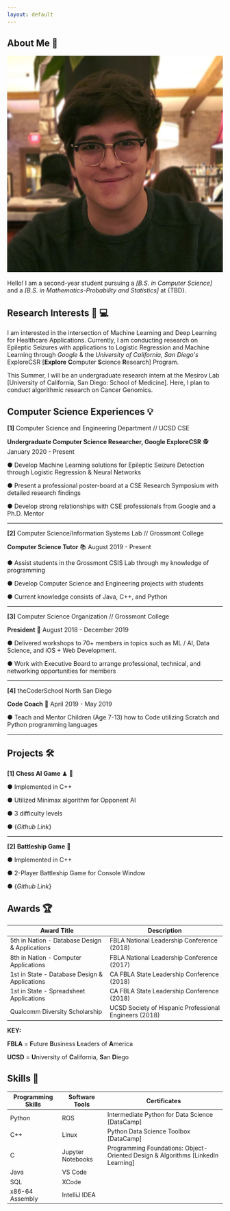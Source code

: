```yaml
---
layout: default
---
```


## About Me 💭

<img class="profile-picture" src="profile_photo.jpg">

Hello! I am a second-year student pursuing a *[B.S. in Computer Science]* and a *[B.S. in Mathematics-Probability and Statistics]* at {TBD}.

## Research Interests 🏥 💻

I am interested in the intersection of Machine Learning and Deep Learning for Healthcare Applications.
Currently, I am conducting research on Epileptic Seizures with applications to Logistic Regression and Machine Learning 
through *Google* & the *University of California, San Diego's* ExploreCSR [**Explore** **C**omputer **S**cience **R**esearch] Program.

This Summer, I will be an undergraduate research intern at the Mesirov Lab [University of California, San Diego: School of Medicine].
Here, I plan to conduct algorithmic research on Cancer Genomics.

## Computer Science Experiences 💡

**[1]** Computer Science and Engineering Department // UCSD CSE

**Undergraduate Computer Science Researcher, Google ExploreCSR** 🕵 January 2020 - Present

● Develop Machine Learning solutions for Epileptic Seizure Detection through Logistic
Regression & Neural Networks

● Present a professional poster-board at a CSE Research Symposium with detailed research
findings

● Develop strong relationships with CSE professionals from Google and a Ph.D. Mentor

---

**[2]** Computer Science/Information Systems Lab // Grossmont College

**Computer Science Tutor** 📚 August 2019 - Present

● Assist students in the Grossmont CSIS Lab through my knowledge of programming

● Develop Computer Science and Engineering projects with students

● Current knowledge consists of Java, C++, and Python

---

**[3]** Computer Science Organization // Grossmont College

**President** 🤴 August 2018 - December 2019

● Delivered workshops to 70+ members in topics such as ML / AI, Data Science, and iOS + Web
Development.

● Work with Executive Board to arrange professional, technical, and networking opportunities
for members

---

**[4]** theCoderSchool North San Diego 

**Code Coach** 👥 April 2019 - May 2019

● Teach and Mentor Children (Age 7-13) how to Code utilizing Scratch and Python programming
languages

---

## Projects 🛠

**[1]** **Chess AI Game** ♟ 🧠

● Implemented in C++

● Utilized Minimax algorithm for Opponent AI

● 3 difficulty levels

● {*Github Link*}

---

**[2]** **Battleship Game** 🚢 

● Implemented in C++

● 2-Player Battleship Game for Console Window 

● {*Github Link*}

## Awards 🏆

**Award Title**                               | **Description**                                       |
----------------------------------------------|-------------------------------------------------------|
5th in Nation - Database Design & Applications| FBLA National Leadership Conference (2018)            |
8th in Nation - Computer Applications         | FBLA National Leadership Conference (2017)            |
1st in State - Database Design & Applications | CA FBLA State Leadership Conference (2018)            |
1st in State - Spreadsheet Applications       | CA FBLA State Leadership Conference (2018)            |
Qualcomm Diversity Scholarship                | UCSD Society of Hispanic Professional Engineers (2018)|

**KEY:**

**FBLA** = **F**uture **B**usiness **L**eaders of **A**merica

**UCSD** = **U**niversity of **C**alifornia, **S**an **D**iego

## Skills 🤹

**Programming Skills**   | **Software Tools**    | **Certificates**
-------------------------|-----------------------|---------------------------------------------------------------------------------
Python                   | ROS                   | Intermediate Python for Data Science [DataCamp]
C++                      | Linux                 | Python Data Science Toolbox [DataCamp]
C                        | Jupyter Notebooks     | Programming Foundations: Object-Oriented Design & Algorithms [LinkedIn Learning]
Java                     | VS Code               |
SQL                      | XCode                 |
x86-64 Assembly          | IntelliJ IDEA         |